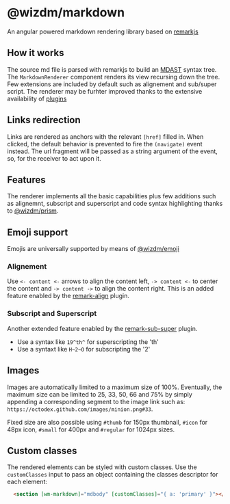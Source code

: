 @wizdm/markdown
===============

An angular powered markdown rendering library based on [remarkjs](https://github.com/remarkjs/remark)

## How it works
The source md file is parsed with remarkjs to build an [MDAST](https://github.com/syntax-tree/mdast) syntax tree. The `MarkdownRenderer` component renders its view recursing down the tree. Few extensions are included by default such as alignement and sub/super script. The renderer may be furhter improved thanks to the extensive availability of [plugins](https://github.com/remarkjs/remark/blob/master/doc/plugins.md)

## Links redirection
Links are rendered as anchors with the relevant `[href]` filled in. When clicked, the default behavior is prevented to fire the `(navigate)` event instead. The url fragment will be passed as a string argument of the event, so, for the receiver to act upon it.

## Features
The renderer implements all the basic capabilities plus few additions such as alignemnt, subscript and superscript and code syntax highlighting thanks to [@wizdm/prism](https://www.npmjs.com/package/@wizdm/prism).

## Emoji support
Emojis are universally supported by means of [@wizdm/emoji](https://www.npmjs.com/package/@wizdm/emoji)

### Alignement
Use `<- content <-` arrows to align the content left, `-> content <-` to center the content and `-> content ->` to align the content right. This is an added feature enabled by the [remark-align](https://github.com/zestedesavoir/zmarkdown/tree/master/packages/remark-align) plugin.

### Subscript and Superscript
Another extended feature enabled by the [remark-sub-super](https://github.com/zestedesavoir/zmarkdown/tree/master/packages/remark-sub-super) plugin.

- Use a syntax like `19^th^` for superscripting the 'th'
- Use a syntaxt like `H~2~O` for subscripting the '2'

## Images
Images are automatically limited to a maximum size of 100%. Eventually, the maximum size can be limited to 25, 33, 50, 66 and 75% by simply appending a corresponding segment to the image link such as: `https://octodex.github.com/images/minion.png#33`.

Fixed size are also possible using `#thumb` for 150px thumbnail, `#icon` for 48px icon, `#small` for 400px and `#regular` for 1024px sizes. 

## Custom classes
The rendered elements can be styled with custom classes. Use the `customClasses` input to pass an object containing the classes descriptor for each element:

``` html
  <section [wm-markdown]="mdbody" [customClasses]="{ a: 'primary' }"></section>
```